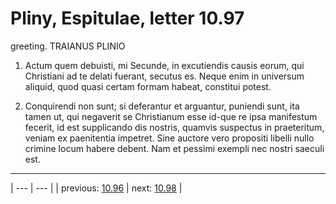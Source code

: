 # Pliny, Espitulae, letter 10.97

greeting. TRAIANUS PLINIO



1. Actum quem debuisti, mi Secunde, in excutiendis causis eorum, qui Christiani ad te delati fuerant, secutus es. Neque enim in universum aliquid, quod quasi certam formam habeat, constitui potest.



2. Conquirendi non sunt; si deferantur et arguantur, puniendi sunt, ita tamen ut, qui negaverit se Christianum esse id-que re ipsa manifestum fecerit, id est supplicando dis nostris, quamvis suspectus in praeteritum, veniam ex paenitentia impetret. Sine auctore vero propositi libelli <in> nullo crimine locum habere debent. Nam et pessimi exempli nec nostri saeculi est.



---

| --- | --- |
| previous: [10.96](../10.96/) | next: [10.98](../10.98/) |